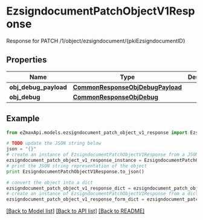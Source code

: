 # EzsigndocumentPatchObjectV1Response

Response for PATCH /1/object/ezsigndocument/{pkiEzsigndocumentID}

## Properties
Name | Type | Description | Notes
------------ | ------------- | ------------- | -------------
**obj_debug_payload** | [**CommonResponseObjDebugPayload**](CommonResponseObjDebugPayload.md) |  | 
**obj_debug** | [**CommonResponseObjDebug**](CommonResponseObjDebug.md) |  | [optional] 

## Example

```python
from eZmaxApi.models.ezsigndocument_patch_object_v1_response import EzsigndocumentPatchObjectV1Response

# TODO update the JSON string below
json = "{}"
# create an instance of EzsigndocumentPatchObjectV1Response from a JSON string
ezsigndocument_patch_object_v1_response_instance = EzsigndocumentPatchObjectV1Response.from_json(json)
# print the JSON string representation of the object
print EzsigndocumentPatchObjectV1Response.to_json()

# convert the object into a dict
ezsigndocument_patch_object_v1_response_dict = ezsigndocument_patch_object_v1_response_instance.to_dict()
# create an instance of EzsigndocumentPatchObjectV1Response from a dict
ezsigndocument_patch_object_v1_response_form_dict = ezsigndocument_patch_object_v1_response.from_dict(ezsigndocument_patch_object_v1_response_dict)
```
[[Back to Model list]](../README.md#documentation-for-models) [[Back to API list]](../README.md#documentation-for-api-endpoints) [[Back to README]](../README.md)


